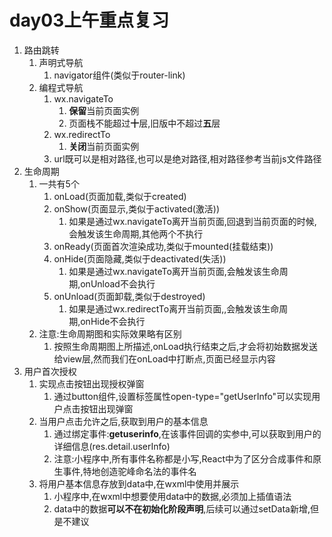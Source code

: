 # day03上午重点复习

1. 路由跳转
   1. 声明式导航
      1. navigator组件(类似于router-link)
   2. 编程式导航
      1. wx.navigateTo
         1. **保留**当前页面实例
         2. 页面栈不能超过**十**层,旧版中不超过**五**层
      2. wx.redirectTo
         1. **关闭**当前页面实例
      3. url既可以是相对路径,也可以是绝对路径,相对路径参考当前js文件路径
2. 生命周期
   1. 一共有5个
      1. onLoad(页面加载,类似于created)
      2. onShow(页面显示,类似于activated(激活))
         1. 如果是通过wx.navigateTo离开当前页面,回退到当前页面的时候,会触发该生命周期,其他两个不执行
      3. onReady(页面首次渲染成功,类似于mounted(挂载结束))
      4. onHide(页面隐藏,类似于deactivated(失活))
         1. 如果是通过wx.navigateTo离开当前页面,会触发该生命周期,onUnload不会执行
      5. onUnload(页面卸载,类似于destroyed)
         1. 如果是通过wx.redirectTo离开当前页面,,会触发该生命周期,onHide不会执行
   2. 注意:生命周期图和实际效果略有区别
      1. 按照生命周期图上所描述,onLoad执行结束之后,才会将初始数据发送给view层,然而我们在onLoad中打断点,页面已经显示内容
3. 用户首次授权
   1. 实现点击按钮出现授权弹窗
      1. 通过button组件,设置标签属性open-type="getUserInfo"可以实现用户点击按钮出现弹窗
   2. 当用户点击允许之后,获取到用户的基本信息
      1. 通过绑定事件:**getuserinfo**,在该事件回调的实参中,可以获取到用户的详细信息(res.detail.userInfo)
      2. 注意:小程序中,所有事件名称都是小写,React中为了区分合成事件和原生事件,特地创造驼峰命名法的事件名
   3. 将用户基本信息存放到data中,在wxml中使用并展示
      1. 小程序中,在wxml中想要使用data中的数据,必须加上插值语法
      2. data中的数据**可以不在初始化阶段声明**,后续可以通过setData新增,但是不建议

